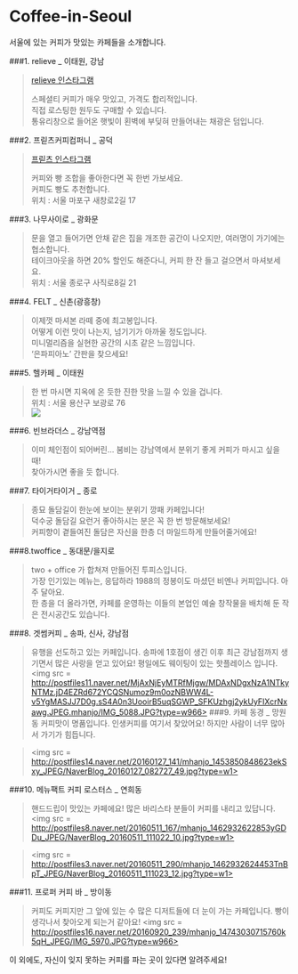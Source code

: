 # Coffee-in-Seoul
서울에 있는 커피가 맛있는 카페들을 소개합니다.


###1. relieve _ 이태원, 강남
>[relieve 인스타그램](https://www.instagram.com/relievecoffee/)
>
>스페셜티 커피가 매우 맛있고, 가격도 합리적입니다.<br />
>직접 로스팅한 원두도 구매할 수 있습니다.<br />
>통유리창으로 들어온 햇빛이 횐벽에 부딪혀 만들어내는 채광은 덤입니다.<br />

###2. 프릳츠커피컴퍼니 _ 공덕
>[프릳츠 인스타그램](https://www.instagram.com/fritzcoffeecompany/)<br />
>
>커피와 빵 조합을 좋아한다면 꼭 한번 가보세요. <br />
>커피도 빵도 추천합니다.<br />
>위치 : 서울 마포구 새창로2길 17

###3. 나무사이로 _ 광화문
>문을 열고 들어가면 안채 같은 집을 개조한 공간이 나오지만, 여러명이 가기에는 협소합니다.<br />
>테이크아웃을 하면 20% 할인도 해준다니, 커피 한 잔 들고 걸으면서 마셔보세요.<br />
>위치 : 서울 종로구 사직로8길 21<br />

###4. FELT _ 신촌(광흥창)
>이제껏 마셔본 라떼 중에 최고봉입니다. <br />
>어떻게 이런 맛이 나는지, 넘기기가 아까울 정도입니다.<br />
>미니멀리즘을 실현한 공간의 시초 같은 느낌입니다. <br />
>‘은파피아노’ 간판을 찾으세요!<br />

###5. 헬카페 _ 이태원
>한 번 마시면 지옥에 온 듯한 진한 맛을 느낄 수 있을 겁니다. <br />
>위치 : 서울 용산구 보광로 76<br />
> <img src = http://blogfiles5.naver.net/20160302_207/justlike_you_1456929520541tgJ8S_JPEG/%C0%CC%C5%C2%BF%F8%C4%AB%C6%E4_%C7%EF%C4%AB%C6%E4_%282%29.jpg>

###6. 빈브라더스 _ 강남역점
>이미 체인점이 되어버린... 붐비는 강남역에서 분위기 좋게 커피가 마시고 싶을 때!<br />
>찾아가시면 좋을 듯 합니다.<br />

###7. 타이거타이거 _ 종로
>종묘 돌담길이 한눈에 보이는 분위기 깡패 카페입니다! <br />
>덕수궁 돌담길 요런거 좋아하시는 분은 꼭 한 번 방문해보세요! <br />
>커피향이 곁들여진 돌담은 자신을 한층 더 마일드하게 만들어줄거에요! <br />

###8.twoffice _ 동대문/을지로
> two + office 가 합쳐져 만들어진 투피스입니다.<br />
> 가장 인기있는 메뉴는, 응답하라 1988의 정봉이도 마셨던 비엔나 커피입니다. 아주 달아요.<br />
> 한 층을 더 올라가면, 카페를 운영하는 이들의 본업인 예술 창작물을 배치해 둔 작은 전시공간도 있습니다.<br />


###8. 겟썸커피 _ 송파, 신사, 강남점
>유행을 선도하고 있는 카페입니다. 송파에 1호점이 생긴 이후 최근 강남점까지 생기면서 많은 사랑을 얻고 있어요! 평일에도 웨이팅이 있는 핫플레이스 입니다.
><img src = http://postfiles11.naver.net/MjAxNjEyMTRfMjgw/MDAxNDgxNzA1NTkyNTMz.jD4EZRd672YCQSNumoz9m0ozNBWW4L-v5YgMASJJ7D0g.sS4A0n3UooirB5uqSGWP_SFKUzhgj2ykUyFIXcrNxawg.JPEG.mhanjo/IMG_5088.JPG?type=w966>
###9. 카페 동경 _ 망원동
>커피맛이 명품입니다. 인생커피를 여기서 찾았어요! 하지만 사람이 너무 많아서 가기가 힘듭니다.

><img src = http://postfiles14.naver.net/20160127_141/mhanjo_1453850848623ekSxy_JPEG/NaverBlog_20160127_082727_49.jpg?type=w1>

###10. 메뉴팩트 커피 로스터스 _ 연희동
>핸드드립이 맛있는 카페에요! 많은 바리스타 분들이 커피를 내리고 있답니다.
> <img src = http://postfiles8.naver.net/20160511_167/mhanjo_1462932622853yGDDu_JPEG/NaverBlog_20160511_111022_10.jpg?type=w1>

><img src = http://postfiles3.naver.net/20160511_290/mhanjo_1462932624453TnBpT_JPEG/NaverBlog_20160511_111023_12.jpg?type=w1>


###11. 프로퍼 커피 바 _ 방이동
>커피도 커피지만 그 앞에 있는 수 많은 디저트들에 더 눈이 가는 카페입니다. 빵이 생각나서 찾아오게 되는거 같아요!
><img src = http://postfiles16.naver.net/20160920_239/mhanjo_14743030715760k5qH_JPEG/IMG_5970.JPG?type=w966>



이 외에도, 자신이 잊지 못하는 커피를 파는 곳이 있다면 알려주세요!



